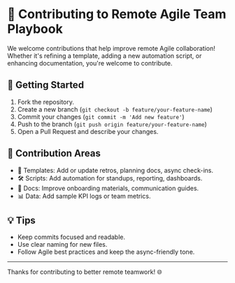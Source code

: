 # 🤝 Contributing to Remote Agile Team Playbook

We welcome contributions that help improve remote Agile collaboration! Whether it's refining a template, adding a new automation script, or enhancing documentation, you're welcome to contribute.

## 🧭 Getting Started

1. Fork the repository.
2. Create a new branch (`git checkout -b feature/your-feature-name`)
3. Commit your changes (`git commit -m 'Add new feature'`)
4. Push to the branch (`git push origin feature/your-feature-name`)
5. Open a Pull Request and describe your changes.

## 📁 Contribution Areas

- 🧩 Templates: Add or update retros, planning docs, async check-ins.
- 🛠 Scripts: Add automation for standups, reporting, dashboards.
- 📝 Docs: Improve onboarding materials, communication guides.
- 📊 Data: Add sample KPI logs or team metrics.

## 💡 Tips

- Keep commits focused and readable.
- Use clear naming for new files.
- Follow Agile best practices and keep the async-friendly tone.

---

Thanks for contributing to better remote teamwork! 🌐
